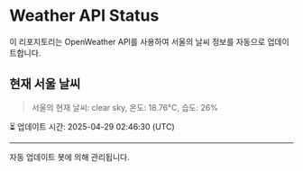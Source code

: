 
# Weather API Status

이 리포지토리는 OpenWeather API를 사용하여 서울의 날씨 정보를 자동으로 업데이트합니다.

## 현재 서울 날씨
> 서울의 현재 날씨: clear sky, 온도: 18.76°C, 습도: 26%

⏳ 업데이트 시간: 2025-04-29 02:46:30 (UTC)

---
자동 업데이트 봇에 의해 관리됩니다.
